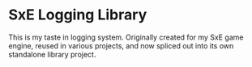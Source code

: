 # SxE Logging Library

This is my taste in logging system. Originally created for my SxE game engine, reused in various projects, and now spliced out into its own standalone library project.
